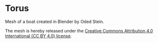 # Torus

Mesh of a boat created in Blender by Oded Stein.

The mesh is hereby released under the [Creative Commons Attribution 4.0 International (CC BY 4.0) license](https://creativecommons.org/licenses/by/4.0/).

